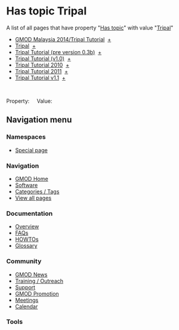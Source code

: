 



<span id="top"></span>




# <span dir="auto">Has topic Tripal</span>






A list of all pages that have property "[Has
topic](/wiki/Property%253AHas_topic "Property:Has topic")" with value
"[Tripal](/wiki/Tripal "Tripal")"  

- [GMOD Malaysia 2014/Tripal
  Tutorial](/wiki/GMOD_Malaysia_2014/Tripal_Tutorial "GMOD Malaysia 2014/Tripal Tutorial")  <span class="smwbrowse">[+](/wiki/Special%253ABrowse/GMOD-20Malaysia-202014-2FTripal-20Tutorial "Special%253ABrowse/GMOD-20Malaysia-202014-2FTripal-20Tutorial")</span>
- [Tripal](/wiki/Tripal "Tripal")  <span class="smwbrowse">[+](/wiki/Special%253ABrowse/Tripal "Special%253ABrowse/Tripal")</span>
- [Tripal Tutorial (pre version
  0.3b)](/wiki/Tripal_Tutorial_(pre_version_0.3b) "Tripal Tutorial (pre version 0.3b)")  <span class="smwbrowse">[+](/wiki/Special%253ABrowse/Tripal-20Tutorial-20(pre-20version-200.3b) "Special%253ABrowse/Tripal-20Tutorial-20(pre-20version-200.3b)")</span>
- [Tripal Tutorial
  (v1.0)](/wiki/Tripal_Tutorial_(v1.0) "Tripal Tutorial (v1.0)")  <span class="smwbrowse">[+](/wiki/Special%253ABrowse/Tripal-20Tutorial-20(v1.0) "Special%253ABrowse/Tripal-20Tutorial-20(v1.0)")</span>
- [Tripal Tutorial
  2010](/wiki/Tripal_Tutorial_2010 "Tripal Tutorial 2010")  <span class="smwbrowse">[+](/wiki/Special%253ABrowse/Tripal-20Tutorial-202010 "Special%253ABrowse/Tripal-20Tutorial-202010")</span>
- [Tripal Tutorial
  2011](/wiki/Tripal_Tutorial_2011 "Tripal Tutorial 2011")  <span class="smwbrowse">[+](/wiki/Special%253ABrowse/Tripal-20Tutorial-202011 "Special%253ABrowse/Tripal-20Tutorial-202011")</span>
- [Tripal Tutorial
  v1.1](/wiki/Tripal_Tutorial_v1.1 "Tripal Tutorial v1.1")  <span class="smwbrowse">[+](/wiki/Special%253ABrowse/Tripal-20Tutorial-20v1.1 "Special%253ABrowse/Tripal-20Tutorial-20v1.1")</span>

 

Property:     Value:








## Navigation menu



### Namespaces

- <span id="ca-nstab-special">[Special
  page](/wiki/Special%253ASearchByProperty/Has-20topic/Tripal "This is a special page, you cannot edit the page itself")</span>






### Navigation



- <span id="n-GMOD-Home">[GMOD Home](/wiki/Main_Page)</span>
- <span id="n-Software">[Software](/wiki/GMOD_Components)</span>
- <span id="n-Categories-.2F-Tags">[Categories /
  Tags](/wiki/Categories)</span>
- <span id="n-View-all-pages">[View all
  pages](/wiki/Special:AllPages)</span>




### Documentation



- <span id="n-Overview">[Overview](/wiki/Overview)</span>
- <span id="n-FAQs">[FAQs](/wiki/Category%253AFAQ)</span>
- <span id="n-HOWTOs">[HOWTOs](/wiki/Category%253AHOWTO)</span>
- <span id="n-Glossary">[Glossary](/wiki/Glossary)</span>




### Community



- <span id="n-GMOD-News">[GMOD News](/wiki/GMOD_News)</span>
- <span id="n-Training-.2F-Outreach">[Training /
  Outreach](/wiki/Training_and_Outreach)</span>
- <span id="n-Support">[Support](/wiki/Support)</span>
- <span id="n-GMOD-Promotion">[GMOD
  Promotion](/wiki/GMOD_Promotion)</span>
- <span id="n-Meetings">[Meetings](/wiki/Meetings)</span>
- <span id="n-Calendar">[Calendar](/wiki/Calendar)</span>




### Tools












<!-- -->




